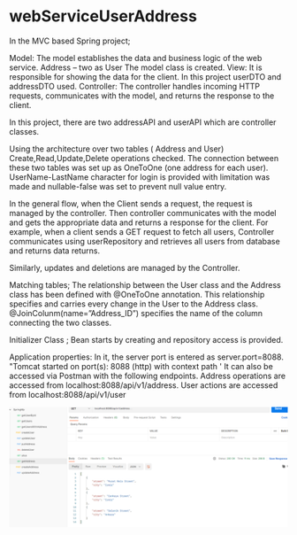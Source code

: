 # webServiceUserAddress

In the MVC based Spring project;

Model: The model establishes the data and business logic of the web service. Address – two as User
The model class is created.
View: It is responsible for showing the data for the client. In this project userDTO and addressDTO
used.
Controller: The controller handles incoming HTTP requests, communicates with the model, and
returns the response to the client. 

In this project, there are two addressAPI and userAPI which are controller classes.


Using the architecture over two tables ( Address and User) Create,Read,Update,Delete operations checked. 
The connection between these two tables was set up as OneToOne (one address for each user).
UserName-LastName character for login is provided with limitation was made and nullable-false was set to prevent null value entry.

In the general flow, when the Client sends a request, the request is managed by the controller. 
Then controller communicates with the model and gets the appropriate data and returns a response for the client.
For example, when a client sends a GET request to fetch all users, 
Controller communicates using userRepository and retrieves all users from database and returns data returns.

Similarly, updates and deletions are managed by the Controller. 

Matching tables;
The relationship between the User class and the Address class has been defined with  @OneToOne annotation. This relationship
specifies and carries every change in the User to the Address class. 
@JoinColunm(name=”Address_ID”) specifies the name of the column connecting the two classes.

Initializer Class ;
Bean starts by creating and repository access is provided.

Application properties:
In it, the server port is entered as server.port=8088.
"Tomcat started on port(s): 8088 (http) with context path '
It can also be accessed via Postman with the following endpoints.
Address operations are accessed from localhost:8088/api/v1/address.
User actions are accessed from localhost:8088/api/v1/user

![tomcat](https://github.com/seymailbay/webServiceUserAddress/blob/main/images/tomcat1.PNG)



